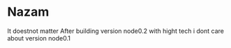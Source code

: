 # Nazam
It doestnot matter After building version node0.2 with hight tech i dont care about version node0.1
